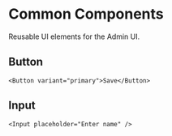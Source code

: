 # Common Components

Reusable UI elements for the Admin UI.

## Button
```
<Button variant="primary">Save</Button>
```

## Input
```
<Input placeholder="Enter name" />
```
